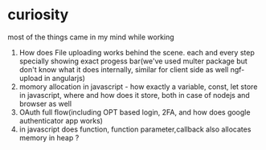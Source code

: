 # curiosity
most of the things came in my mind while working

1. How does File uploading works behind the scene. each and every step specially showing exact progess bar(we've used multer package but don't know what it does internally, similar for client side as well ngf-upload in angularjs)
2. momory allocation in javascript - how exactly a variable, const, let store in javascript, where and how does it store, both in case of nodejs and browser as well
3. OAuth full flow(including OPT based login, 2FA, and how does google authenticator app works)
4. in javascript does function, function parameter,callback also allocates memory in heap ?
